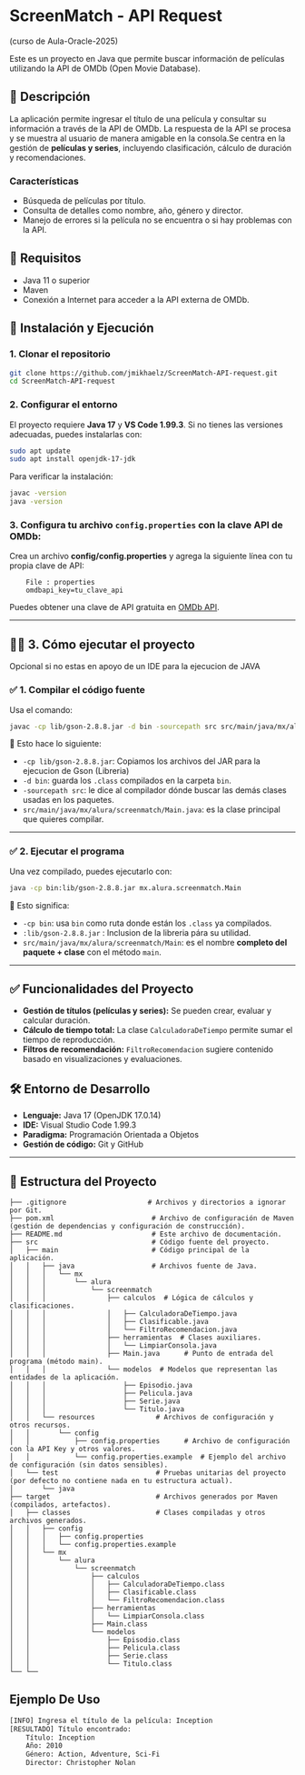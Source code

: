 # ScreenMatch - API Request

(curso de Aula-Oracle-2025)

Este es un proyecto en Java que permite buscar información de películas utilizando la API de OMDb (Open Movie Database).

## 📌 Descripción

La aplicación permite ingresar el título de una película y consultar su información a través de la API de OMDb. La respuesta de la API se procesa y se muestra al usuario de manera amigable en la consola.Se centra en la gestión de **películas y series**, incluyendo clasificación, cálculo de duración y recomendaciones.

### Características

- Búsqueda de películas por título.
- Consulta de detalles como nombre, año, género y director.
- Manejo de errores si la película no se encuentra o si hay problemas con la API.

## 📌 Requisitos

- Java 11 o superior
- Maven
- Conexión a Internet para acceder a la API externa de OMDb.

## 🚀 Instalación y Ejecución

### **1. Clonar el repositorio**

```sh
git clone https://github.com/jmikhaelz/ScreenMatch-API-request.git
cd ScreenMatch-API-request
```

### **2. Configurar el entorno**

El proyecto requiere **Java 17** y **VS Code 1.99.3**. Si no tienes las versiones adecuadas, puedes instalarlas con:

```sh
sudo apt update
sudo apt install openjdk-17-jdk
```

Para verificar la instalación:

```sh
javac -version
java -version
```

### **3. Configura tu archivo `config.properties` con la clave API de OMDb:**

Crea un archivo **config/config.properties** y agrega la siguiente línea con tu propia clave de API:

```plaintext
    File : properties
    omdbapi_key=tu_clave_api
```

Puedes obtener una clave de API gratuita en [OMDb API](http://www.omdbapi.com/).

---

## 🏃‍♂️ **3. Cómo ejecutar el proyecto**

Opcional si no estas en apoyo de un IDE para la ejecucion de JAVA

### ✅ **1. Compilar el código fuente**

Usa el comando:

```sh
javac -cp lib/gson-2.8.8.jar -d bin -sourcepath src src/main/java/mx/alura/screenmatch/*.java

```

📌 Esto hace lo siguiente:

- `-cp lib/gson-2.8.8.jar`: Copiamos los archivos del JAR para la ejecucion de Gson (Libreria)
- `-d bin`: guarda los `.class` compilados en la carpeta `bin`.
- `-sourcepath src`: le dice al compilador dónde buscar las demás clases usadas en los paquetes.
- `src/main/java/mx/alura/screenmatch/Main.java`: es la clase principal que quieres compilar.

---

### ✅ **2. Ejecutar el programa**

Una vez compilado, puedes ejecutarlo con:

```sh
java -cp bin:lib/gson-2.8.8.jar mx.alura.screenmatch.Main
```

📌 Esto significa:

- `-cp bin`: usa `bin` como ruta donde están los `.class` ya compilados.
- `:lib/gson-2.8.8.jar` : Inclusion de la libreria pára su utilidad.
- `src/main/java/mx/alura/screenmatch/Main`: es el nombre **completo del paquete + clase** con el método `main`.

---

## ✅ Funcionalidades del Proyecto

- **Gestión de títulos (películas y series):** Se pueden crear, evaluar y calcular duración.
- **Cálculo de tiempo total:** La clase `CalculadoraDeTiempo` permite sumar el tiempo de reproducción.
- **Filtros de recomendación:** `FiltroRecomendacion` sugiere contenido basado en visualizaciones y evaluaciones.

## 🛠️ Entorno de Desarrollo

- **Lenguaje:** Java 17 (OpenJDK 17.0.14)
- **IDE:** Visual Studio Code 1.99.3
- **Paradigma:** Programación Orientada a Objetos
- **Gestión de código:** Git y GitHub

---

## 📂 **Estructura del Proyecto**

```plaintext
├── .gitignore                    # Archivos y directorios a ignorar por Git.
├── pom.xml                        # Archivo de configuración de Maven (gestión de dependencias y configuración de construcción).
├── README.md                      # Este archivo de documentación.
├── src                            # Código fuente del proyecto.
│   ├── main                       # Código principal de la aplicación.
│   │   ├── java                   # Archivos fuente de Java.
│   │   │   └── mx
│   │   │       └── alura
│   │   │           └── screenmatch
│   │   │               ├── calculos  # Lógica de cálculos y clasificaciones.
│   │   │               │   ├── CalculadoraDeTiempo.java
│   │   │               │   ├── Clasificable.java
│   │   │               │   └── FiltroRecomendacion.java
│   │   │               ├── herramientas  # Clases auxiliares.
│   │   │               │   └── LimpiarConsola.java
│   │   │               ├── Main.java      # Punto de entrada del programa (método main).
│   │   │               └── modelos  # Modelos que representan las entidades de la aplicación.
│   │   │                   ├── Episodio.java
│   │   │                   ├── Pelicula.java
│   │   │                   ├── Serie.java
│   │   │                   └── Titulo.java
│   │   └── resources               # Archivos de configuración y otros recursos.
│   │       └── config
│   │           ├── config.properties      # Archivo de configuración con la API Key y otros valores.
│   │           └── config.properties.example  # Ejemplo del archivo de configuración (sin datos sensibles).
│   └── test                        # Pruebas unitarias del proyecto (por defecto no contiene nada en tu estructura actual).
│       └── java
├── target                          # Archivos generados por Maven (compilados, artefactos).
│   ├── classes                     # Clases compiladas y otros archivos generados.
│   │   ├── config
│   │   │   ├── config.properties
│   │   │   └── config.properties.example
│   │   └── mx
│   │       └── alura
│   │           └── screenmatch
│   │               ├── calculos
│   │               │   ├── CalculadoraDeTiempo.class
│   │               │   ├── Clasificable.class
│   │               │   └── FiltroRecomendacion.class
│   │               ├── herramientas
│   │               │   └── LimpiarConsola.class
│   │               ├── Main.class
│   │               └── modelos
│   │                   ├── Episodio.class
│   │                   ├── Pelicula.class
│   │                   ├── Serie.class
│   │                   └── Titulo.class
└── └── 
```

## Ejemplo De Uso

```bash
[INFO] Ingresa el título de la película: Inception
[RESULTADO] Título encontrado:
    Título: Inception
    Año: 2010
    Género: Action, Adventure, Sci-Fi
    Director: Christopher Nolan
